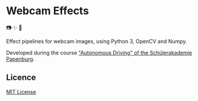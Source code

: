# Webcam Effects

:camera: :sparkles: :eyes:

Effect pipelines for webcam images, using Python 3, OpenCV and Numpy.

Developed during the course ["Autonomous Driving" of the Schülerakademie Papenburg](https://jgw-ev.de/schuelerakademie/schulerakademie-papenburg-ii-2017/).

## Licence

[MIT License](LICENSE)
